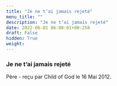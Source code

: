 ```yaml
---
title: "Je ne t’ai jamais rejeté"
menu_title: ""
description: "Je ne t’ai jamais rejeté"
date: 2022-06-01 06:00:01+00:258
draft: False
hidden: True
weight:
---
```

### Je ne t’ai jamais rejeté

Père - reçu par Child of God le 16 Mai 2012.



